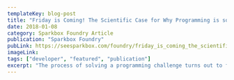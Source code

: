 ```yaml
---
templateKey: blog-post
title: "Friday is Coming! The Scientific Case for Why Programming is so Darned Satisfying"
date: 2018-01-08
category: Sparkbox Foundry Article
publication: "Sparkbox Foundry"
pubLink: https://seesparkbox.com/foundry/friday_is_coming_the_scientific_case_for_why_programming_is_so_satisfying
imageLink:
tags: ["developer", "featured", "publication"]
excerpt: "The process of solving a programming challenge turns out to follow The Hero's Journey story structure, a pattern our brains recognize and reward."
---
```

